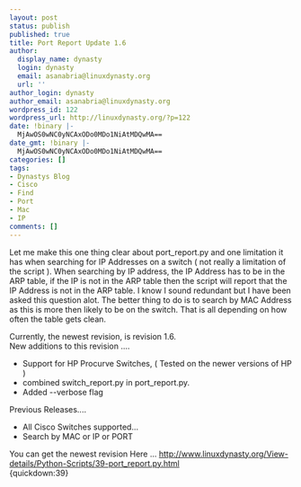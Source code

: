 ```yaml
---
layout: post
status: publish
published: true
title: Port Report Update 1.6
author:
  display_name: dynasty
  login: dynasty
  email: asanabria@linuxdynasty.org
  url: ''
author_login: dynasty
author_email: asanabria@linuxdynasty.org
wordpress_id: 122
wordpress_url: http://linuxdynasty.org/?p=122
date: !binary |-
  MjAwOS0wNC0yNCAxODo0MDo1NiAtMDQwMA==
date_gmt: !binary |-
  MjAwOS0wNC0yNCAxODo0MDo1NiAtMDQwMA==
categories: []
tags:
- Dynastys Blog
- Cisco
- Find
- Port
- Mac
- IP
comments: []
---
```

<p>Let me make this one thing clear about port_report.py and one limitation it has when searching for IP Addresses on a switch ( not really a limitation of the script ). When searching by IP address, the IP Address has to be in the ARP table, if the IP is not in the ARP table then the script will report that the IP Address is not in the ARP table. I know I sound redundant but I have been asked this question alot. The better thing to do is to search by MAC Address as this is more then likely to be on the switch. That is all depending on how often the table gets clean.</p>
<p>Currently, the newest revision, is revision 1.6. <br /> New additions to this revision ....</p>
<ul>
<li>Support for HP Procurve Switches, ( Tested on the newer versions of HP )</li>
<li>combined switch_report.py in port_report.py.</li>
<li>Added --verbose flag</li>
</ul>
<p>Previous Releases....</p>
<ul>
<li>All Cisco Switches supported...</li>
<li>Search by MAC or IP or PORT </li>
</ul>
<div>You can get the newest revision Here ... <a href="View-details/Python-Scripts/39-port_report.py.html">http://www.linuxdynasty.org/View-details/Python-Scripts/39-port_report.py.html</a><br />{quickdown:39}</div>
